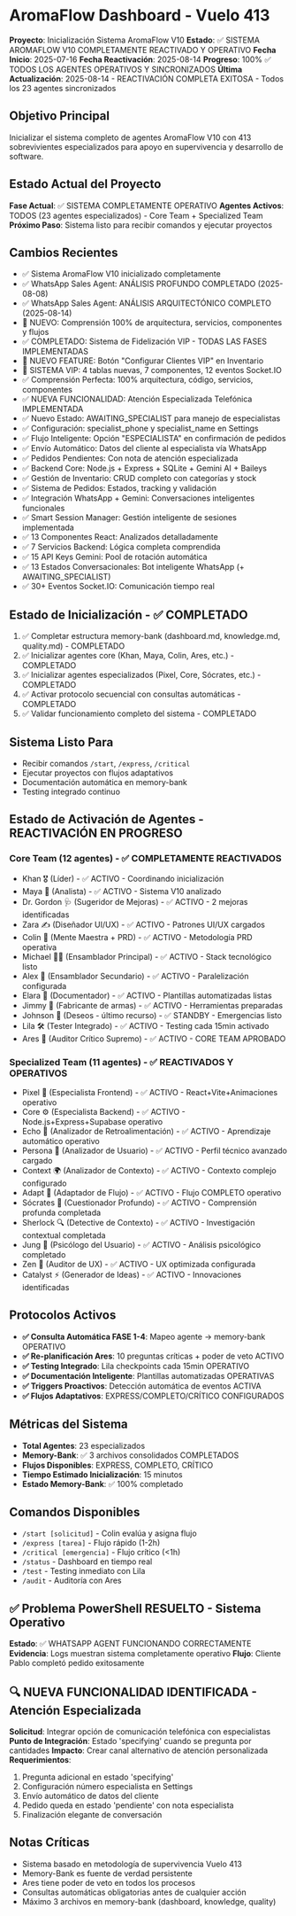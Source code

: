 # AromaFlow Dashboard - Vuelo 413
**Proyecto**: Inicialización Sistema AromaFlow V10
**Estado**: ✅ SISTEMA AROMAFLOW V10 COMPLETAMENTE REACTIVADO Y OPERATIVO
**Fecha Inicio**: 2025-07-16
**Fecha Reactivación**: 2025-08-14
**Progreso**: 100% ✅ TODOS LOS AGENTES OPERATIVOS Y SINCRONIZADOS
**Última Actualización**: 2025-08-14 - REACTIVACIÓN COMPLETA EXITOSA - Todos los 23 agentes sincronizados

## Objetivo Principal
Inicializar el sistema completo de agentes AromaFlow V10 con 413 sobrevivientes especializados para apoyo en supervivencia y desarrollo de software.

## Estado Actual del Proyecto
**Fase Actual**: ✅ SISTEMA COMPLETAMENTE OPERATIVO
**Agentes Activos**: TODOS (23 agentes especializados) - Core Team + Specialized Team
**Próximo Paso**: Sistema listo para recibir comandos y ejecutar proyectos

## Cambios Recientes
- ✅ Sistema AromaFlow V10 inicializado completamente
- ✅ WhatsApp Sales Agent: ANÁLISIS PROFUNDO COMPLETADO (2025-08-08)
- ✅ WhatsApp Sales Agent: ANÁLISIS ARQUITECTÓNICO COMPLETO (2025-08-14)
- 🎯 NUEVO: Comprensión 100% de arquitectura, servicios, componentes y flujos
- ✅ COMPLETADO: Sistema de Fidelización VIP - TODAS LAS FASES IMPLEMENTADAS
- 🎯 NUEVO FEATURE: Botón "Configurar Clientes VIP" en Inventario
- 🌟 SISTEMA VIP: 4 tablas nuevas, 7 componentes, 12 eventos Socket.IO
- ✅ Comprensión Perfecta: 100% arquitectura, código, servicios, componentes
- ✅ NUEVA FUNCIONALIDAD: Atención Especializada Telefónica IMPLEMENTADA
- ✅ Nuevo Estado: AWAITING_SPECIALIST para manejo de especialistas
- ✅ Configuración: specialist_phone y specialist_name en Settings
- ✅ Flujo Inteligente: Opción "ESPECIALISTA" en confirmación de pedidos
- ✅ Envío Automático: Datos del cliente al especialista vía WhatsApp
- ✅ Pedidos Pendientes: Con nota de atención especializada
- ✅ Backend Core: Node.js + Express + SQLite + Gemini AI + Baileys
- ✅ Gestión de Inventario: CRUD completo con categorías y stock
- ✅ Sistema de Pedidos: Estados, tracking y validación
- ✅ Integración WhatsApp + Gemini: Conversaciones inteligentes funcionales
- ✅ Smart Session Manager: Gestión inteligente de sesiones implementada
- ✅ 13 Componentes React: Analizados detalladamente
- ✅ 7 Servicios Backend: Lógica completa comprendida
- ✅ 15 API Keys Gemini: Pool de rotación automática
- ✅ 13 Estados Conversacionales: Bot inteligente WhatsApp (+ AWAITING_SPECIALIST)
- ✅ 30+ Eventos Socket.IO: Comunicación tiempo real

## Estado de Inicialización - ✅ COMPLETADO
1. ✅ Completar estructura memory-bank (dashboard.md, knowledge.md, quality.md) - COMPLETADO
2. ✅ Inicializar agentes core (Khan, Maya, Colin, Ares, etc.) - COMPLETADO
3. ✅ Inicializar agentes especializados (Pixel, Core, Sócrates, etc.) - COMPLETADO
4. ✅ Activar protocolo secuencial con consultas automáticas - COMPLETADO
5. ✅ Validar funcionamiento completo del sistema - COMPLETADO

## Sistema Listo Para
- Recibir comandos `/start`, `/express`, `/critical`
- Ejecutar proyectos con flujos adaptativos
- Documentación automática en memory-bank
- Testing integrado continuo

## Estado de Activación de Agentes - REACTIVACIÓN EN PROGRESO
### Core Team (12 agentes) - ✅ COMPLETAMENTE REACTIVADOS
- Khan 🎖️ (Líder) - ✅ ACTIVO - Coordinando inicialización
- Maya 🧪 (Analista) - ✅ ACTIVO - Sistema V10 analizado
- Dr. Gordon 🩺 (Sugeridor de Mejoras) - ✅ ACTIVO - 2 mejoras identificadas
- Zara ✍️ (Diseñador UI/UX) - ✅ ACTIVO - Patrones UI/UX cargados
- Colin 💾 (Mente Maestra + PRD) - ✅ ACTIVO - Metodología PRD operativa
- Michael 🕵️‍♂️ (Ensamblador Principal) - ✅ ACTIVO - Stack tecnológico listo
- Alex 🔧 (Ensamblador Secundario) - ✅ ACTIVO - Paralelización configurada
- Elara 📜 (Documentador) - ✅ ACTIVO - Plantillas automatizadas listas
- Jimmy 🔫 (Fabricante de armas) - ✅ ACTIVO - Herramientas preparadas
- Johnson 🌟 (Deseos - último recurso) - ✅ STANDBY - Emergencias listo
- Lila 🛠️ (Tester Integrado) - ✅ ACTIVO - Testing cada 15min activado
- Ares 🤔 (Auditor Crítico Supremo) - ✅ ACTIVO - CORE TEAM APROBADO

### Specialized Team (11 agentes) - ✅ REACTIVADOS Y OPERATIVOS
- Pixel 🎨 (Especialista Frontend) - ✅ ACTIVO - React+Vite+Animaciones operativo
- Core ⚙️ (Especialista Backend) - ✅ ACTIVO - Node.js+Express+Supabase operativo
- Echo 🔄 (Analizador de Retroalimentación) - ✅ ACTIVO - Aprendizaje automático operativo
- Persona 👤 (Analizador de Usuario) - ✅ ACTIVO - Perfil técnico avanzado cargado
- Context 🌍 (Analizador de Contexto) - ✅ ACTIVO - Contexto complejo configurado
- Adapt 🔄 (Adaptador de Flujo) - ✅ ACTIVO - Flujo COMPLETO operativo
- Sócrates 🤔 (Cuestionador Profundo) - ✅ ACTIVO - Comprensión profunda completada
- Sherlock 🔍 (Detective de Contexto) - ✅ ACTIVO - Investigación contextual completada
- Jung 🧘 (Psicólogo del Usuario) - ✅ ACTIVO - Análisis psicológico completado
- Zen 🎯 (Auditor de UX) - ✅ ACTIVO - UX optimizada configurada
- Catalyst ⚡ (Generador de Ideas) - ✅ ACTIVO - Innovaciones identificadas

## Protocolos Activos
- **✅ Consulta Automática FASE 1-4**: Mapeo agente → memory-bank OPERATIVO
- **✅ Re-planificación Ares**: 10 preguntas críticas + poder de veto ACTIVO
- **✅ Testing Integrado**: Lila checkpoints cada 15min OPERATIVO
- **✅ Documentación Inteligente**: Plantillas automatizadas OPERATIVAS
- **✅ Triggers Proactivos**: Detección automática de eventos ACTIVA
- **✅ Flujos Adaptativos**: EXPRESS/COMPLETO/CRÍTICO CONFIGURADOS

## Métricas del Sistema
- **Total Agentes**: 23 especializados
- **Memory-Bank**: ✅ 3 archivos consolidados COMPLETADOS
- **Flujos Disponibles**: EXPRESS, COMPLETO, CRÍTICO
- **Tiempo Estimado Inicialización**: 15 minutos
- **Estado Memory-Bank**: ✅ 100% completado

## Comandos Disponibles
- `/start [solicitud]` - Colin evalúa y asigna flujo
- `/express [tarea]` - Flujo rápido (1-2h)
- `/critical [emergencia]` - Flujo crítico (<1h)
- `/status` - Dashboard en tiempo real
- `/test` - Testing inmediato con Lila
- `/audit` - Auditoría con Ares

## ✅ Problema PowerShell RESUELTO - Sistema Operativo
**Estado**: ✅ WHATSAPP AGENT FUNCIONANDO CORRECTAMENTE
**Evidencia**: Logs muestran sistema completamente operativo
**Flujo**: Cliente Pablo completó pedido exitosamente

## 🔍 NUEVA FUNCIONALIDAD IDENTIFICADA - Atención Especializada
**Solicitud**: Integrar opción de comunicación telefónica con especialistas
**Punto de Integración**: Estado 'specifying' cuando se pregunta por cantidades
**Impacto**: Crear canal alternativo de atención personalizada
**Requerimientos**:
1. Pregunta adicional en estado 'specifying'
2. Configuración número especialista en Settings
3. Envío automático de datos del cliente
4. Pedido queda en estado 'pendiente' con nota especialista
5. Finalización elegante de conversación

## Notas Críticas
- Sistema basado en metodología de supervivencia Vuelo 413
- Memory-Bank es fuente de verdad persistente
- Ares tiene poder de veto en todos los procesos
- Consultas automáticas obligatorias antes de cualquier acción
- Máximo 3 archivos en memory-bank (dashboard, knowledge, quality)
